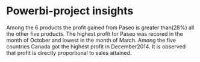 # Powerbi-project insights
Among the 6 products the profit gained from Paseo is greater than(28%) all the other five products.
The highest profit for Paseo was recored in the month of October and lowest in the month of March.
Among the five countries Canada got the highest profit in December2014.
It is observed that profit is directly proportional to sales attained.

